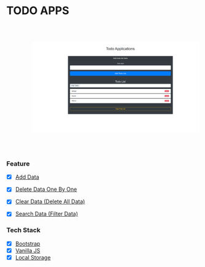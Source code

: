 # TODO APPS

<pre>
    <p align="center">
        <img width="460" src="image/todo-apps.png">
    </p>
</pre>

### Feature

* [x] <a href="#">Add Data</a>
* [x] <a href="#">Delete Data One By One</a>
* [x] <a href="#">Clear Data (Delete All Data)</a>
* [x] <a href="#">Search Data (Filter Data)</a>


### Tech Stack

* [x] <a href="#">Bootstrap</a>
* [x] <a href="#">Vanilla JS</a>
* [x] <a href="#">Local Storage</a>
